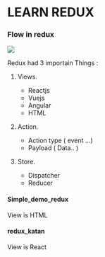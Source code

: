 # LEARN REDUX 

### Flow in redux
<img src ="https://miro.medium.com/max/2880/1*QERgzuzphdQz4e0fNs1CFQ.gif">


Redux  had 3 importain Things :
1. Views. 
    * Reactjs
    * Vuejs 
    * Angular
    * HTML

2. Action.
    * Action type ( event ...)
    * Payload ( Data.. )

3. Store.
    * Dispatcher 
    * Reducer


#### Simple_demo_redux
View is HTML

#### redux_katan 
View is React
